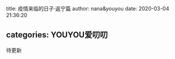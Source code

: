 title: 疫情来临的日子·返宁篇
author: nana&youyou
date: 2020-03-04 21:36:20

categories: YOUYOU爱叨叨
---
待更新<!--more-->
